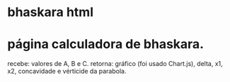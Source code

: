 # bhaskara html
# página calculadora de bhaskara.
recebe: valores de A, B e C.
retorna: gráfico (foi usado Chart.js), delta, x1, x2, concavidade e vérticide da parabola.
